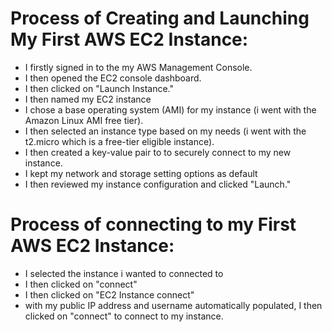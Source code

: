 # Process of Creating and Launching My First AWS EC2 Instance:
- I firstly signed in to the my AWS Management Console.
- I then opened the EC2 console dashboard.
- I then clicked on "Launch Instance."
- I then named my EC2 instance
- I chose a base operating system (AMI) for my instance (i went with the Amazon Linux AMI free tier).
- I then selected an instance type based on  my needs (i went with the t2.micro which is a free-tier eligible instance).
- I then  created a key-value pair to to securely connect to my new instance.
- I kept my network and storage setting options as default
- I then reviewed my instance configuration and clicked "Launch."

# Process of connecting to my First AWS EC2 Instance:
- I selected the instance i wanted to connected to
- I then clicked on "connect"
- I then clicked on "EC2 Instance connect"
- with my public IP address and username automatically populated, I then clicked on "connect" to connect to my instance.
